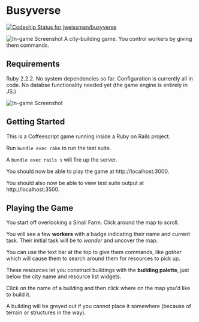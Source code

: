 # Busyverse

[ ![Codeship Status for jweissman/busyverse](https://www.codeship.io/projects/9c8a5150-0a08-0133-3248-521d3b82cdba/status)](https://codeship.com/projects/90649)

![In-game Screenshot](https://raw.github.com/jweissman/busyverse/master/img/busyverse-lg.png)
A city-building game. You control workers by giving them commands. 

## Requirements

Ruby 2.2.2. No system dependencies so far. Configuration is currently all in code. No databse functionality needed yet (the game engine is entirely in JS.)

![In-game Screenshot](https://raw.github.com/jweissman/busyverse/master/img/busyverse-sm.png)

## Getting Started

This is a Coffeescript game running inside a Ruby on Rails project. 

Run `bundle exec rake` to run the test suite.  

A `bundle exec rails s` will fire up the server. 

You should now be able to play the game at http://localhost:3000. 

You should also now be able to view test suite output at http://localhost:3500.

## Playing the Game

You start off overlooking a Small Farm. Click around the map to scroll. 

You will see a few **workers** with a badge indicating their name and current task. Their initial task will be to *wander* and uncover the map. 

You can use the text bar at the top to give them commands, like *gather* which will cause them to search around them for resources to pick up.

These resources let you construct buildings with the **building palette**, just below the city name and resource list widgets. 

Click on the name of a building and then click where on the map you'd like to build it. 

A building will be greyed out if you cannot place it somewhere (because of terrain or structures in the way).
